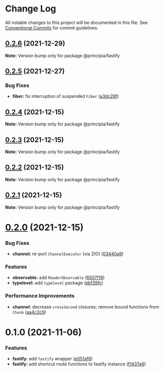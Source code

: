 # Change Log

All notable changes to this project will be documented in this file.
See [Conventional Commits](https://conventionalcommits.org) for commit guidelines.

## [0.2.6](https://github.com/0x706b/principia.ts/compare/@principia/fastify@0.2.5...@principia/fastify@0.2.6) (2021-12-29)

**Note:** Version bump only for package @principia/fastify





## [0.2.5](https://github.com/0x706b/principia.ts/compare/@principia/fastify@0.2.4...@principia/fastify@0.2.5) (2021-12-27)


### Bug Fixes

* **fiber:** fix interruption of suspended `Fiber` ([a3dc28f](https://github.com/0x706b/principia.ts/commit/a3dc28f345b81c68869fff8b2c36ab41113d5254))





## [0.2.4](https://github.com/0x706b/principia.ts/compare/@principia/fastify@0.2.3...@principia/fastify@0.2.4) (2021-12-15)

**Note:** Version bump only for package @principia/fastify





## [0.2.3](https://github.com/0x706b/principia.ts/compare/@principia/fastify@0.2.1...@principia/fastify@0.2.3) (2021-12-15)

**Note:** Version bump only for package @principia/fastify





## [0.2.2](https://github.com/0x706b/principia.ts/compare/@principia/fastify@0.2.1...@principia/fastify@0.2.2) (2021-12-15)

**Note:** Version bump only for package @principia/fastify





## [0.2.1](https://github.com/0x706b/principia.ts/compare/@principia/fastify@0.2.0...@principia/fastify@0.2.1) (2021-12-15)

**Note:** Version bump only for package @principia/fastify





# [0.2.0](https://github.com/0x706b/principia.ts/compare/@principia/fastify@0.1.0...@principia/fastify@0.2.0) (2021-12-15)


### Bug Fixes

* **channel:** re-port `ChannelExecutor` (via ZIO) ([03440a9](https://github.com/0x706b/principia.ts/commit/03440a9b0fd0f7984738893ea18710593cf30239))


### Features

* **observable:** add `ReaderObservable` ([6507f16](https://github.com/0x706b/principia.ts/commit/6507f165e61530d79589e5e1f2f8712126ac0f60))
* **typelevel:** add `typelevel` package ([ebf39fc](https://github.com/0x706b/principia.ts/commit/ebf39fc0fe9decdd06dbbf33add0e532cdeccb2d))


### Performance Improvements

* **channel:** decrease `crossSecond` closures; remove bound functions from `Chunk` ([aa4c2c9](https://github.com/0x706b/principia.ts/commit/aa4c2c98a74b84854cb159804a16bd58dacb5fdb))





# 0.1.0 (2021-11-06)


### Features

* **fastify:** add `fastify` wrapper ([e051af6](https://github.com/0x706b/principia.ts/commit/e051af68ec5d6c0b1ee5561e80f5ec56bcff9d6f))
* **fastify:** add shortcut route functions to fastify instance ([f1437e6](https://github.com/0x706b/principia.ts/commit/f1437e630b2e1a8e934a337aa5201845afdd26c5))
